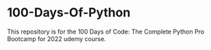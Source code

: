 # 100-Days-Of-Python
This repository is for the 100 Days of Code: The Complete Python Pro Bootcamp for 2022 udemy course.

